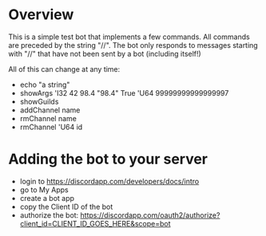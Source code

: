 # Overview
This is a simple test bot that implements a few commands. All commands are preceded by the string "//". The bot only responds to messages starting with "//" that have not been sent by a bot (including itself!)

All of this can change at any time:

* echo "a string"
* showArgs 'I32 42 98.4 "98.4" True 'U64 99999999999999997
* showGuilds
* addChannel name
* rmChannel name
* rmChannel 'U64 id

# Adding the bot to your server
* login to https://discordapp.com/developers/docs/intro
* go to My Apps
* create a bot app
* copy the Client ID of the bot
* authorize the bot: https://discordapp.com/oauth2/authorize?client_id=CLIENT_ID_GOES_HERE&scope=bot